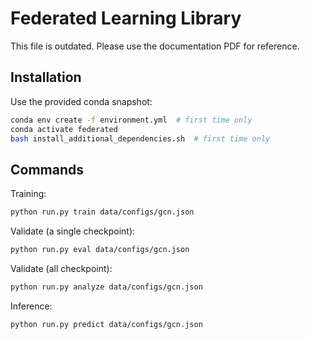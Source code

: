 # Federated Learning Library

This file is outdated. Please use the documentation PDF for reference.

## Installation

Use the provided conda snapshot:
```bash
conda env create -f environment.yml  # first time only
conda activate federated
bash install_additional_dependencies.sh  # first time only
```

## Commands

Training:
```bash
python run.py train data/configs/gcn.json
```

Validate (a single checkpoint):
```bash
python run.py eval data/configs/gcn.json
```

Validate (all checkpoint):
```bash
python run.py analyze data/configs/gcn.json
```

Inference:
```bash
python run.py predict data/configs/gcn.json
```


